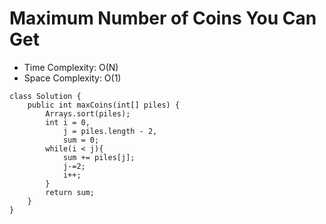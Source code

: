 # Maximum Number of Coins You Can Get

- Time Complexity: O(N)
- Space Complexity: O(1)

```
class Solution {
    public int maxCoins(int[] piles) {
        Arrays.sort(piles);
        int i = 0,
            j = piles.length - 2,
            sum = 0;
        while(i < j){
            sum += piles[j];
            j-=2;
            i++;
        }
        return sum;
    }
}
```
